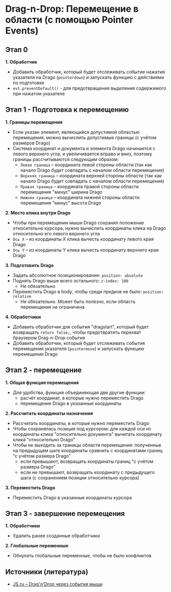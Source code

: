 # **Drag-n-Drop: Перемещение в области (с помощью Pointer Events)**

## Этап 0
**1. Обработчик**
- Добавить обработчик, который будет отслеживать событие нажатия указателя на Drago (`pointerdown`) и запускать функцию с действиями по подготовке
- `evt.preventDefault()` - для предотвращения выделения содержимого при нажатом указателе


## Этап 1 - Подготовка к перемещению
**1. Границы перемещения**
- Если указан элемент, являющийся допустимой областью перемещения, можно вычислить допустимые границы (с учётом размеров Drago)
- Система координат и документа и элемента Drago начинается с левого верхнего угла, и увеличивается вправо и вниз, поэтому границы рассчитываются следующим образом:
  - `Левая граница` – координата левой стороны области (так как начало Drago будет совпадать с началом области перемещения)
  - `Верхняя граница` – координата верхней стороны области (так как начало Drago будет совпадать с началом области перемещения)
  - `Правая граница` – координата правой стороны области перемещения "минус" ширина Drago
  - `Нижняя граница` – координата нижней стороны области перемещения "минус" высота Drago

**2. Место клика внутри Drago**
- Чтобы при перемещении мыши Drago сохранял положение относительно курсора, нужно вычислить координаты клика на Drago относительно его левого верхнего угла
- `Ось X` – из координаты X клика вычесть координату левого края Drago
- `Ось Y` – из координаты Y клика вычесть координату верхнего края Drago

**3. Подготовить Drago**
- Задать абсолютное позиционирование: `position: absolute`
- Поднять Drago выше всего остального: `z-index: 100`
  - Не обязательно
- Переместить Drago в body, чтобы среди предков не было: `position: relative`
  - Не обязательно. Может быть полезно, если область перемещения не ограничена

**4. Обработчики**
- Добавить обработчик для события "dragstart", который будет возвращать `return false;`, чтобы предотвратить перехват браузером Drag-n-Drop события
- Добавить обработчик, который будет отслеживать события перемещения указателя (`pointermove`) и запускать функцию перемещения Drago


## Этап 2 - перемещение
**1. Общая функция перемещения**
- Для удобства, функция объединяющая две другие функции:
  - расчёт координат, в которые нужно переместить Drago
  - перемещение Drago в указанные координаты

**2. Рассчитать координаты назначения**
- Рассчитать координаты, в которые нужно переместить Drago
- Чтобы сохранялась позиция под курсором: для каждой оси из координаты клика "относительно документа" вычитать координату клика "относительно Drago"
- Чтобы не выходить за границы области перемещения: полученные на предыдущем шаге координаты сравнить с координатами границ "с учётом размера Drago"
  - если превышают, возвращать координаты границ "с учётом размера Drago"
  - если не превышают, возвращать координату с предыдущего шага (с сохранением позиции относительно курсора)

**3. Переместить Drago**
- Переместить Drago в указанные координаты курсора


## Этап 3 - завершение перемещения
**1. Обработчики**
- Удалить ранее созданные обработчики

**2. Глобальные переменные**
- Обнулить глобальные переменные, чтобы не было конфликтов


## Источники (литература)
- [JS.ru – Drag'n'Drop через события мыши](https://learn.javascript.ru/mouse-drag-and-drop)